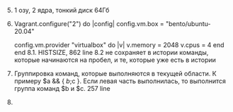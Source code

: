 5. 1 озу, 2 ядра, тонкий диск 64Гб
6. Vagrant.configure("2") do |config|
	config.vm.box = "bento/ubuntu-20.04"
	
	config.vm.provider "virtualbox" do |v|
  		v.memory = 2048
  		v.cpus = 4
	end
end
8.1. HISTSIZE, 862 line
8.2 не сохраняет в истории команды, которые начинаются на пробел, и те, которые уже есть в истории
9. Группировка команд, которые выполняются в текущей области. К примеру $a && { $b;$c }. Если левая часть выполнилась, то выполнится группа команд $b и $c. 257 line
10. 